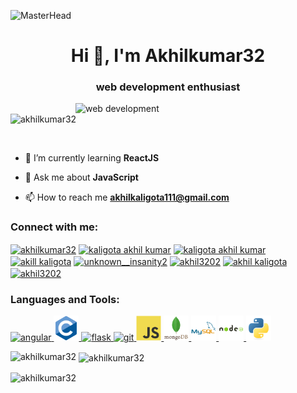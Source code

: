 ![MasterHead](https://th.bing.com/th/id/OIP.L4NOpBNisKo5cg00IImrIAHaDa?pid=ImgDet&w=1600&h=738&rs=1)
<h1 align="center">Hi 👋, I'm Akhilkumar32</h1>
<h3 align="center">web development enthusiast</h3>
<img align="right" alt="web development" width="400" src="https://media-exp1.licdn.com/dms/image/C5616AQG06scQ0Eks7g/profile-displaybackgroundimage-shrink_350_1400/0/1638002394496?e=1661990400&v=beta&t=S6Kx0IYzRhTjrgUeaKuQSedz-Sz0Sb_hVnX1BYs7vw0">

<p align="left"> <img src="https://komarev.com/ghpvc/?username=akhilkumar32&label=Profile%20views&color=0e75b6&style=flat" alt="akhilkumar32" /> </p>

<p align="left"> <a href="https://twitter.com/" target="blank"><img src="https://img.shields.io/twitter/follow/?logo=twitter&style=for-the-badge" alt="" /></a> </p>

- 🌱 I’m currently learning **ReactJS**

- 💬 Ask me about **JavaScript**

- 📫 How to reach me **akhilkaligota111@gmail.com**

<h3 align="left">Connect with me:</h3>
<p align="left">
<a href="https://codepen.io/akhilkumar32" target="blank"><img align="center" src="https://raw.githubusercontent.com/rahuldkjain/github-profile-readme-generator/master/src/images/icons/Social/codepen.svg" alt="akhilkumar32" height="30" width="40" /></a>
<a href="https://linkedin.com/in/kaligota akhil kumar" target="blank"><img align="center" src="https://raw.githubusercontent.com/rahuldkjain/github-profile-readme-generator/master/src/images/icons/Social/linked-in-alt.svg" alt="kaligota akhil kumar" height="30" width="40" /></a>
<a href="https://stackoverflow.com/users/kaligota akhil kumar" target="blank"><img align="center" src="https://raw.githubusercontent.com/rahuldkjain/github-profile-readme-generator/master/src/images/icons/Social/stack-overflow.svg" alt="kaligota akhil kumar" height="30" width="40" /></a>
<a href="https://fb.com/akill kaligota" target="blank"><img align="center" src="https://raw.githubusercontent.com/rahuldkjain/github-profile-readme-generator/master/src/images/icons/Social/facebook.svg" alt="akill kaligota" height="30" width="40" /></a>
<a href="https://instagram.com/unknown__insanity2" target="blank"><img align="center" src="https://raw.githubusercontent.com/rahuldkjain/github-profile-readme-generator/master/src/images/icons/Social/instagram.svg" alt="unknown__insanity2" height="30" width="40" /></a>
<a href="https://www.codechef.com/users/akhil3202" target="blank"><img align="center" src="https://cdn.jsdelivr.net/npm/simple-icons@3.1.0/icons/codechef.svg" alt="akhil3202" height="30" width="40" /></a>
<a href="https://www.hackerrank.com/akhil kaligota" target="blank"><img align="center" src="https://raw.githubusercontent.com/rahuldkjain/github-profile-readme-generator/master/src/images/icons/Social/hackerrank.svg" alt="akhil kaligota" height="30" width="40" /></a>
<a href="https://www.leetcode.com/akhil3202" target="blank"><img align="center" src="https://raw.githubusercontent.com/rahuldkjain/github-profile-readme-generator/master/src/images/icons/Social/leet-code.svg" alt="akhil3202" height="30" width="40" /></a>
</p>

<h3 align="left">Languages and Tools:</h3>
<p align="left"> <a href="https://angular.io" target="_blank" rel="noreferrer"> <img src="https://angular.io/assets/images/logos/angular/angular.svg" alt="angular" width="40" height="40"/> </a> <a href="https://www.cprogramming.com/" target="_blank" rel="noreferrer"> <img src="https://raw.githubusercontent.com/devicons/devicon/master/icons/c/c-original.svg" alt="c" width="40" height="40"/> </a> <a href="https://flask.palletsprojects.com/" target="_blank" rel="noreferrer"> <img src="https://www.vectorlogo.zone/logos/pocoo_flask/pocoo_flask-icon.svg" alt="flask" width="40" height="40"/> </a> <a href="https://git-scm.com/" target="_blank" rel="noreferrer"> <img src="https://www.vectorlogo.zone/logos/git-scm/git-scm-icon.svg" alt="git" width="40" height="40"/> </a> <a href="https://developer.mozilla.org/en-US/docs/Web/JavaScript" target="_blank" rel="noreferrer"> <img src="https://raw.githubusercontent.com/devicons/devicon/master/icons/javascript/javascript-original.svg" alt="javascript" width="40" height="40"/> </a> <a href="https://www.mongodb.com/" target="_blank" rel="noreferrer"> <img src="https://raw.githubusercontent.com/devicons/devicon/master/icons/mongodb/mongodb-original-wordmark.svg" alt="mongodb" width="40" height="40"/> </a> <a href="https://www.mysql.com/" target="_blank" rel="noreferrer"> <img src="https://raw.githubusercontent.com/devicons/devicon/master/icons/mysql/mysql-original-wordmark.svg" alt="mysql" width="40" height="40"/> </a> <a href="https://nodejs.org" target="_blank" rel="noreferrer"> <img src="https://raw.githubusercontent.com/devicons/devicon/master/icons/nodejs/nodejs-original-wordmark.svg" alt="nodejs" width="40" height="40"/> </a> <a href="https://www.python.org" target="_blank" rel="noreferrer"> <img src="https://raw.githubusercontent.com/devicons/devicon/master/icons/python/python-original.svg" alt="python" width="40" height="40"/> </a> </p>

<p><img align="left" src="https://github-readme-stats.vercel.app/api/top-langs?username=akhilkumar32&show_icons=true&locale=en&layout=compact" alt="akhilkumar32" /></p>

<p>&nbsp;<img align="center" src="https://github-readme-stats.vercel.app/api?username=akhilkumar32&show_icons=true&locale=en" alt="akhilkumar32" /></p>

<p><img align="center" src="https://github-readme-streak-stats.herokuapp.com/?user=akhilkumar32&" alt="akhilkumar32" /></p>
